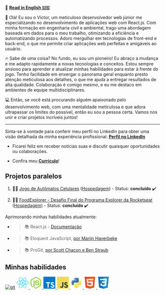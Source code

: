 🔗 **[Read in English 🇺🇸](/README-pt-BR.md)**

👋 Olá! Eu sou o Victor, um meticuloso desenvolvedor web júnior me especializando no desenvolvimento de aplicações web com React.js. Com minha formação em engenharia civil e ambiental, trago uma abordagem baseada em dados para o meu trabalho, otimizando a eficiência e automatizando processos. Adoro mergulhar em tecnologias de front-end e back-end, o que me permite criar aplicações web perfeitas e amigáveis ao usuário.

🔥 Sabe de uma coisa? No fundo, eu sou um pioneiro! Eu abraço a mudança e me adapto rapidamente a novas tecnologias e conceitos. Estou sempre ansioso para aprender e atualizar minhas habilidades para estar à frente do jogo. Tenho facilidade em enxergar o panorama geral enquanto presto atenção meticulosa aos detalhes, o que me ajuda a entregar resultados de alta qualidade. Colaboração é comigo mesmo, e eu me destaco em ambientes de equipe multidisciplinares.

💻 Então, se você está procurando alguém apaixonado pelo desenvolvimento web, com uma mentalidade meticulosa e que adora ultrapassar os limites do possível, então eu sou a pessoa certa. Vamos nos unir e criar projetos incríveis juntos!

---
Sinta-se à vontade para conferir meu perfil no LinkedIn para obter uma visão detalhada da minha experiência profissional: **[Perfil no LinkedIn](https://linkedin.com/in/victorsgb/)**

- Ficarei feliz em receber notícias suas e discutir quaisquer oportunidades ou colaborações.

- Confira meu **[Currículo](/VSGB-CV-pt-BR.pdf)**!

## Projetos paralelos
1. 👨‍💻 [Jogo de Autômatos Celulares](https://github.com/victorsgb/cellular-automata) ([Hospedagem](https://cellular-automata-beryl.vercel.app/)) - Status: **concluído** ✔️

2. 👨‍💻 [FoodExplorer - Desafio Final do Programa Explorer da Rocketseat](https://github.com/victorsgb/food-explorer-frontend) ([Hospedagem](https://food-explorer-frontend.netlify.app/)) - Status: **concluído** ✔️

Aprimorando minhas habilidades atualmente:

- > 📚 React.js - [Documentação](https://react.dev/)
- > 📚 Eloquent JavaScript, [por Marijn Haverbeke](https://eloquentjavascript.net/)
- > 📚 ProGit, [por Scott Chacon e Ben Straub](https://git-scm.com/book/pt-br/v2)

## Minhas habilidades

<p align="left">
  <a href="https://git-scm.com/" target="_blank" rel="noreferrer"> <img src="https://cdn.jsdelivr.net/gh/devicons/devicon/icons/git/git-original.svg" alt="git" width="40" height="40"/></a>
  <a href="https://react.dev/" target="_blank" rel="noreferrer"> <img src="https://raw.githubusercontent.com/devicons/devicon/master/icons/react/react-original.svg" alt="react" width="40" height="40"/> </a> 
  <a href="https://react.dev/" target="_blank" rel="noreferrer"> <img src="https://raw.githubusercontent.com/devicons/devicon/master/icons/nodejs/nodejs-original.svg" alt="node" width="40" height="40"/> </a> 
  <a href="https://www.typescriptlang.org/" target="_blank" rel="noreferrer"> <img src="https://raw.githubusercontent.com/devicons/devicon/master/icons/typescript/typescript-original.svg" alt="typescript" width="40" height="40"/> </a> 
  <a href="https://developer.mozilla.org/en-US/docs/Web/JavaScript" target="_blank" rel="noreferrer"> <img src="https://raw.githubusercontent.com/devicons/devicon/master/icons/javascript/javascript-original.svg" alt="javascript" width="40" height="40"/> </a> 
  <a href="https://www.python.org" target="_blank" rel="noreferrer"> <img src="https://raw.githubusercontent.com/devicons/devicon/master/icons/python/python-original.svg" alt="python" width="40" height="40"/> </a>
  <a href="https://developer.mozilla.org/en-US/docs/Web/Html" target="_blank" rel="noreferrer"> <img src="https://raw.githubusercontent.com/devicons/devicon/master/icons/html5/html5-original.svg" alt="html5" width="40" height="40"/> </a>
  <a href="https://developer.mozilla.org/en-US/docs/Web/Css" target="_blank" rel="noreferrer"> <img src="https://raw.githubusercontent.com/devicons/devicon/master/icons/css3/css3-original.svg" alt="css3" width="40" height="40"/> </a>
</p>